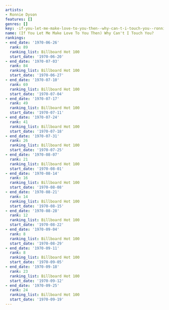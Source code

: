 ```yaml
---
artists:
- Ronnie Dyson
features: []
genres: []
key: -if-you-let-me-make-love-to-you-then--why-can-t-i-touch-you--ronnie-dyson
name: (If You Let Me Make Love To You Then) Why Can't I Touch You?
rankings:
- end_date: '1970-06-26'
  rank: 89
  ranking_list: Billboard Hot 100
  start_date: '1970-06-20'
- end_date: '1970-07-03'
  rank: 84
  ranking_list: Billboard Hot 100
  start_date: '1970-06-27'
- end_date: '1970-07-10'
  rank: 69
  ranking_list: Billboard Hot 100
  start_date: '1970-07-04'
- end_date: '1970-07-17'
  rank: 49
  ranking_list: Billboard Hot 100
  start_date: '1970-07-11'
- end_date: '1970-07-24'
  rank: 41
  ranking_list: Billboard Hot 100
  start_date: '1970-07-18'
- end_date: '1970-07-31'
  rank: 26
  ranking_list: Billboard Hot 100
  start_date: '1970-07-25'
- end_date: '1970-08-07'
  rank: 21
  ranking_list: Billboard Hot 100
  start_date: '1970-08-01'
- end_date: '1970-08-14'
  rank: 16
  ranking_list: Billboard Hot 100
  start_date: '1970-08-08'
- end_date: '1970-08-21'
  rank: 14
  ranking_list: Billboard Hot 100
  start_date: '1970-08-15'
- end_date: '1970-08-28'
  rank: 12
  ranking_list: Billboard Hot 100
  start_date: '1970-08-22'
- end_date: '1970-09-04'
  rank: 8
  ranking_list: Billboard Hot 100
  start_date: '1970-08-29'
- end_date: '1970-09-11'
  rank: 8
  ranking_list: Billboard Hot 100
  start_date: '1970-09-05'
- end_date: '1970-09-18'
  rank: 23
  ranking_list: Billboard Hot 100
  start_date: '1970-09-12'
- end_date: '1970-09-25'
  rank: 24
  ranking_list: Billboard Hot 100
  start_date: '1970-09-19'
---
```


